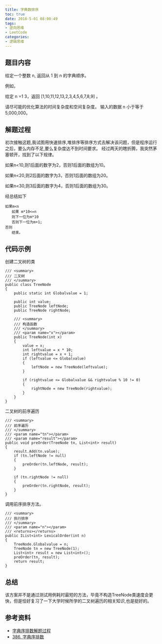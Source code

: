 ```yaml
---
title: 字典数排序
toc: true
date: 2018-5-01 08:00:49
tags:
- 逆向思维
- LeetCode
categories:
- 逻辑思维
---
```

## 题目内容
给定一个整数 n, 返回从 1 到 n 的字典顺序。

例如，

给定 n =1 3，返回 [1,10,11,12,13,2,3,4,5,6,7,8,9] 。

请尽可能的优化算法的时间复杂度和空间复杂度。 输入的数据 n 小于等于 5,000,000。  

## 解题过程
初次接触这题,我试图用快速排序,堆排序等排序方式去解决该问题，但是程序运行之后，要么内存不足,要么复杂度达不到时间要求。
经过两天的瞎折腾，我突然茅塞顿开，找到了以下规律。  

如果n<10,则1后面的数字为2，否则1后面的数组为10。  

如果n<20,则2后面的数字为3，否则1后面的数组为20。  

如果n<30,则3后面的数字为4，否则1后面的数组为30。  

经总结如下
```
如果m<n
   如果 m*10<=n
   则下一位为m*10
   否则下一位为m+1;
否则
   结束。
```

## 代码示例

创建二叉树的类
```
/// <summary>
/// 二叉树
/// </summary>
public class TreeNode
{
    public static int Globalvalue = 1;

    public int value;
    public TreeNode leftNode;
    public TreeNode rightNode;

    /// <summary>
    /// 构造函数
    /// </summary>
    /// <param name="x"></param>
    public TreeNode(int x)
    {
        value = x;
        int leftvalue = x * 10;
        int rightvalue = x + 1;
        if (leftvalue <= Globalvalue)
        {
            leftNode = new TreeNode(leftvalue);
        }

        if (rightvalue <= Globalvalue && rightvalue % 10 != 0)
        {
            rightNode = new TreeNode(rightvalue);
        }
    }
}
```

二叉树的前序遍历
```
/// <summary>
/// 前序遍历
/// </summary>
/// <param name="tn"></param>
/// <param name="result"></param>
public void preOrder(TreeNode tn, List<int> result)
{
    result.Add(tn.value);
    if (tn.leftNode != null)
    {
        preOrder(tn.leftNode, result);
    }

    if (tn.rightNode != null)
    {
        preOrder(tn.rightNode, result);
    }
}
```
调用前序排序方法。
```
/// <summary>
/// 执行排序
/// </summary>
/// <param name="n"></param>
/// <returns></returns>
public IList<int> LexicalOrder(int n)
{
    TreeNode.Globalvalue = n;
    TreeNode tn = new TreeNode(1);
    List<int> result = new List<int>();
    preOrder(tn, result);
    return result;
}
```
## 总结
该方案并不是通过测试用例耗时最短的方法，毕竟不构造TreeNode类速度会更快，但是恰好复习了一下大学时候所学的二叉树遍历的相关知识,也是挺好的。

## 参考资料
* [字典序排数解题过程](https://leetcode-cn.com/submissions/detail/1564059/)
* [386. 字典序排数](https://leetcode-cn.com/problems/lexicographical-numbers/description/)
